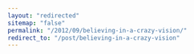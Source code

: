```yaml
---
layout: "redirected"
sitemap: "false"
permalink: "/2012/09/believing-in-a-crazy-vision/"
redirect_to: "/post/believing-in-a-crazy-vision"
---
```




